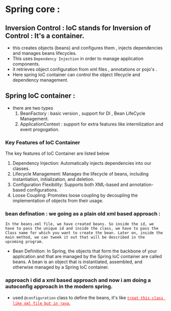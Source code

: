 # Spring core :

## Inversion Control : IoC stands for Inversion of Control : It's a container.

- this creates objects (beans) and configures them , injects dependencies and manages beans lifecycles.
- This uses `Dependency Injection` in order to manage application components.
- it retrieves object configuration from xml files , annotations or pojo's .
- Here spring IoC container can control the object lifecycle and dependency management.

## Spring IoC container :

- there are two types
  1. BeanFactory : basic version , support for DI , Bean LifeCycle Management.
  2. ApplicationContext : support for extra features like internilization and event progogation.

### Key Features of IoC Container

The key features of IoC Container are listed below

1. Dependency Injection: Automatically injects dependencies into our classes.
2. Lifecycle Management: Manages the lifecycle of beans, including instantiation, initialization, and deletion.
3. Configuration Flexibility: Supports both XML-based and annotation-based configurations.
4. Loose Coupling: Promotes loose coupling by decoupling the implementation of objects from their usage.

### bean defination : we going as a plain old xml based approach :

`In the beans.xml file, we have created beans. So inside the id, we have to pass the unique id and inside the class, we have to pass the Class name for which you want to create the bean. Later on, inside the main method, we can tweek it out that will be described in the upcoming program.`

- Bean Definition: In Spring, the objects that form the backbone of your application and that are managed by the Spring IoC container are called beans. A bean is an object that is instantiated, assembled, and otherwise managed by a Spring IoC container.

### approach i did a xml based approach and now i am doing a autoconfig approach in the modern spring.

- used `@configuration` class to define the beans, it's like <u style="color:red" >`treat this class like xml file but in java`. </u>
  <br>
